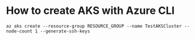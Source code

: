 # How to create AKS with Azure CLI

```
az aks create --resource-group RESOURCE_GROUP --name TestAKSCluster --node-count 1 --generate-ssh-keys
```